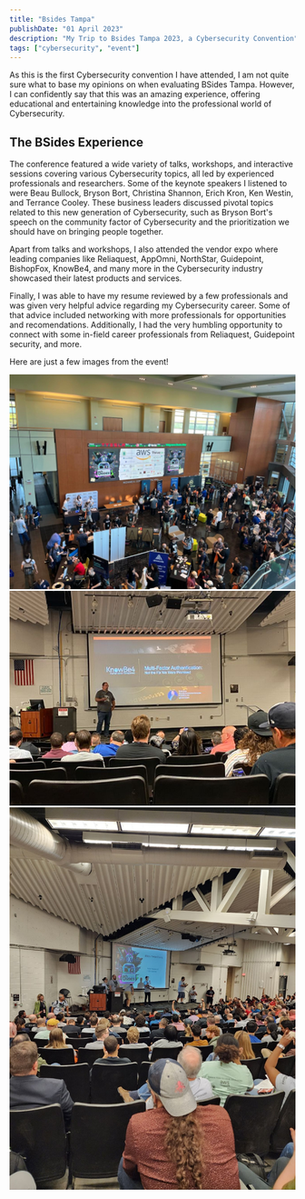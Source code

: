 ```yaml
---
title: "Bsides Tampa"
publishDate: "01 April 2023"
description: "My Trip to Bsides Tampa 2023, a Cybersecurity Convention"
tags: ["cybersecurity", "event"]
---
```


As this is the first Cybersecurity convention I have attended, I am not quite sure what to base my opinions on when evaluating BSides Tampa. However, I can confidently say that this was an amazing experience, offering educational and entertaining knowledge into the professional world of Cybersecurity.

## The BSides Experience

The conference featured a wide variety of talks, workshops, and interactive sessions covering various Cybersecurity topics, all led by experienced professionals and researchers. Some of the keynote speakers I listened to were Beau Bullock, Bryson Bort, Christina Shannon, Erich Kron, Ken Westin, and Terrance Cooley. These business leaders discussed pivotal topics related to this new generation of Cybersecurity, such as Bryson Bort's speech on the community factor of Cybersecurity and the prioritization we should have on bringing people together.

Apart from talks and workshops, I also attended the vendor expo where leading companies like Reliaquest, AppOmni, NorthStar, Guidepoint, BishopFox, KnowBe4, and many more in the Cybersecurity industry showcased their latest products and services.

Finally, I was able to have my resume reviewed by a few professionals and was given very helpful advice regarding my Cybersecurity career. Some of that advice included networking with more professionals for opportunities and recomendations. Additionally, I had the very humbling opportunity to connect with some in-field career professionals from Reliaquest, Guidepoint security, and more.

Here are just a few images from the event!

<img src="/public/bsides0.jpg" alt="" class="full">
<img src="/public/bsides1.jpg" alt="" class="full">
<img src="/public/bsides2.jpg" alt="" class="full">
